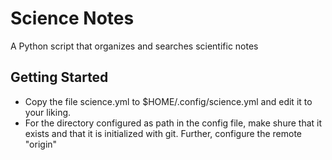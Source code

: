 # Science Notes

A Python script that organizes and searches scientific notes

## Getting Started

* Copy the file science.yml to $HOME/.config/science.yml and edit it to your
liking.
* For the directory configured as path in the config file, make shure that it
  exists and that it is initialized with git. Further, configure the remote
  "origin"
